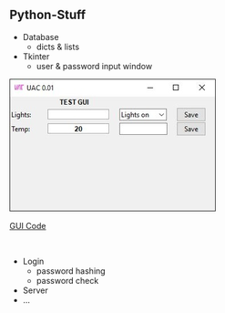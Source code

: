 ## Python-Stuff

- Database
  - dicts & lists
- Tkinter
  - user & password input window
 
 
 ![gui](https://github.com/dse-bits/Python-Stuff/blob/main/window.JPG)
 
 [GUI Code](https://github.com/dse-bits/Python-Stuff/blob/main/gui_test.py)
 
 ```python
   
  ```




- Login
  - password hashing
  - password check
- Server
- ...
